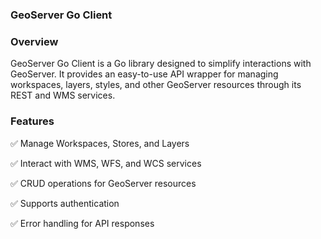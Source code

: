 ### GeoServer Go Client

### Overview

GeoServer Go Client is a Go library designed to simplify interactions with GeoServer. It provides an easy-to-use API wrapper for managing workspaces, layers, styles, and other GeoServer resources through its REST and WMS services.

### Features

✅ Manage Workspaces, Stores, and Layers

✅ Interact with WMS, WFS, and WCS services

✅ CRUD operations for GeoServer resources

✅ Supports authentication

✅ Error handling for API responses